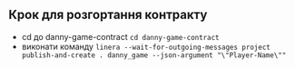 ## Крок для розгортання контракту

- cd до danny-game-contract `cd danny-game-contract`
- виконати команду `linera --wait-for-outgoing-messages project publish-and-create . danny_game --json-argument "\"Player-Name\""`
